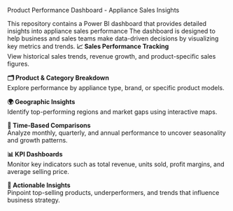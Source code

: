 Product Performance Dashboard - Appliance Sales Insights

This repository contains a Power BI dashboard that provides detailed insights into appliance sales performance
The dashboard is designed to help business and sales teams make data-driven decisions by visualizing key metrics and trends.
 **📈 Sales Performance Tracking**  
  View historical sales trends, revenue growth, and product-specific sales figures.

 **🗂️ Product & Category Breakdown**  
  Explore performance by appliance type, brand, or specific product models.

 **🌍 Geographic Insights**  
  Identify top-performing regions and market gaps using interactive maps.

 **📅 Time-Based Comparisons**  
  Analyze monthly, quarterly, and annual performance to uncover seasonality and growth patterns.

 **📊 KPI Dashboards**  
  Monitor key indicators such as total revenue, units sold, profit margins, and average selling price.

 **🧠 Actionable Insights**  
  Pinpoint top-selling products, underperformers, and trends that influence business strategy.
